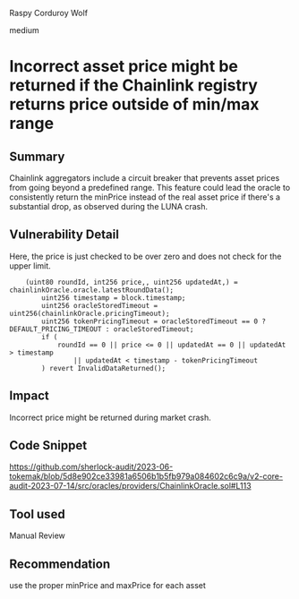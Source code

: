 Raspy Corduroy Wolf

medium

# Incorrect asset price might be returned if the Chainlink registry returns price outside of min/max range
## Summary
Chainlink aggregators include a circuit breaker that prevents asset prices from going beyond a predefined range. This feature could lead the oracle to consistently return the minPrice instead of the real asset price if there's a substantial drop, as observed during the LUNA crash.


## Vulnerability Detail
Here, the price is just checked to be over zero and does not check for the upper limit.
```solidity
    (uint80 roundId, int256 price,, uint256 updatedAt,) = chainlinkOracle.oracle.latestRoundData();
        uint256 timestamp = block.timestamp;
        uint256 oracleStoredTimeout = uint256(chainlinkOracle.pricingTimeout);
        uint256 tokenPricingTimeout = oracleStoredTimeout == 0 ? DEFAULT_PRICING_TIMEOUT : oracleStoredTimeout;
        if (
            roundId == 0 || price <= 0 || updatedAt == 0 || updatedAt > timestamp
                || updatedAt < timestamp - tokenPricingTimeout
        ) revert InvalidDataReturned();
```

## Impact
Incorrect price might be returned during market crash.

## Code Snippet
https://github.com/sherlock-audit/2023-06-tokemak/blob/5d8e902ce33981a6506b1b5fb979a084602c6c9a/v2-core-audit-2023-07-14/src/oracles/providers/ChainlinkOracle.sol#L113

## Tool used
Manual Review

## Recommendation
use the proper minPrice and maxPrice for each asset
